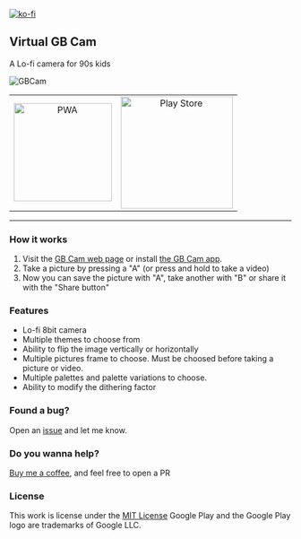 [![ko-fi](https://ko-fi.com/img/githubbutton_sm.svg)](https://ko-fi.com/Y8Y43D7I3)

## Virtual GB Cam

A Lo-fi camera for 90s kids

![GBCam](https://github.com/oscarrc/gbcam/blob/master/public/assets/screenshot.png?raw=true "Virtual GB Cam")

<table>
  <tr>
    <td align="center">
      <a href="https://gbcam.oscarrc.me" target="_BLANK">
      <img width="175" src="https://user-images.githubusercontent.com/3104648/28969264-d14f6178-791b-11e7-9399-e7820d6aaa39.png" alt="PWA"></a>
    </td>
    <td align="center">
       <a href="https://play.google.com/store/apps/details?id=me.oscarrc.gbcam.twa" target="_BLANK"><img width="200" src="https://play.google.com/intl/en_us/badges/static/images/badges/en_badge_web_generic.png" alt="Play Store"/></a>
    </td>
  </tr>
</table>

---

### How it works

1. Visit the [GB Cam web page](https://gbcam.oscarrc.me) or install [the GB Cam app](https://play.google.com/store/apps/details?id=me.oscarrc.gbcam.twa).
2. Take a picture by pressing a "A" (or press and hold to take a video)
3. Now you can save the picture with "A", take another with "B" or share it with the "Share button"

### Features

* Lo-fi 8bit camera
* Multiple themes to choose from
* Ability to flip the image vertically or horizontally
* Multiple pictures frame to choose. Must be choosed before taking a picture or video.
* Multiple palettes and palette variations to choose.
* Ability to modify the dithering factor

### Found a bug?

Open an [issue](https://github.com/oscarrc/gbcam/issues) and let me know.

### Do you wanna help?

[Buy me a coffee](https://ko-fi.com/Y8Y43D7I3), and feel free to open a PR

### License

This work is license under the [MIT License](https://github.com/oscarrc/gbcam/blob/master/LICENSE)
Google Play and the Google Play logo are trademarks of Google LLC.